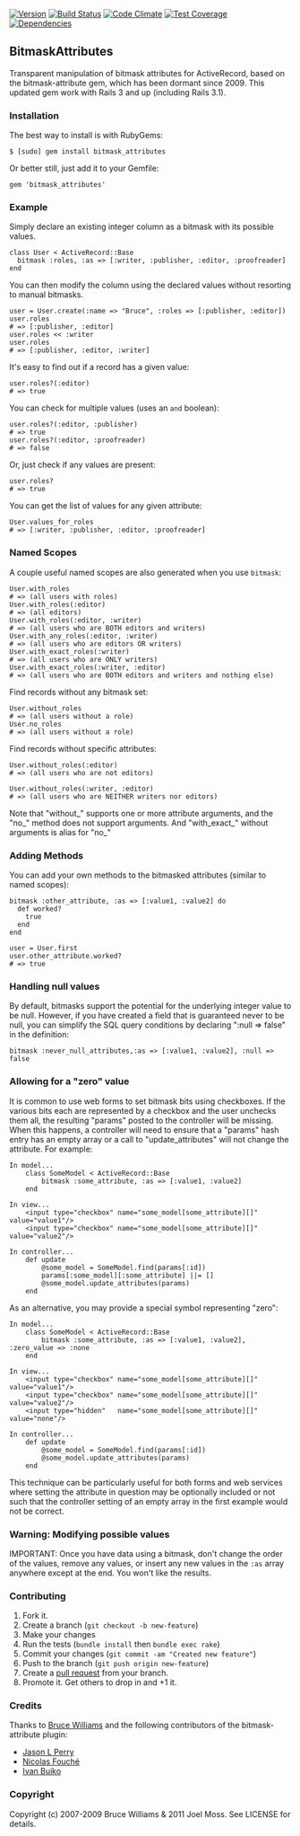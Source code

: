 [![Version      ](https://img.shields.io/gem/v/bitmask_attributes.svg?maxAge=2592000)](https://rubygems.org/gems/bitmask_attributes)
[![Build Status ](https://travis-ci.org/TwilightCoders/bitmask_attributes.svg)](https://travis-ci.org/TwilightCoders/bitmask_attributes)
[![Code Climate ](https://api.codeclimate.com/v1/badges/79b1bb4bcfbb9f4e40db/maintainability)](https://codeclimate.com/github/TwilightCoders/bitmask_attributes/maintainability)
[![Test Coverage](https://codeclimate.com/github/TwilightCoders/bitmask_attributes/badges/coverage.svg)](https://codeclimate.com/github/TwilightCoders/bitmask_attributes/coverage)
[![Dependencies ](https://badges.depfu.com/badges/0f18529064542d2e214a7e0abe23ce6c/count.svg)](https://depfu.com/github/TwilightCoders/bitmask_attributes?project=Bundler)

## BitmaskAttributes

Transparent manipulation of bitmask attributes for ActiveRecord, based on the
bitmask-attribute gem, which has been dormant since 2009. This updated gem
work with Rails 3 and up (including Rails 3.1).

### Installation

The best way to install is with RubyGems:

    $ [sudo] gem install bitmask_attributes

Or better still, just add it to your Gemfile:

    gem 'bitmask_attributes'

### Example

Simply declare an existing integer column as a bitmask with its possible
values.

    class User < ActiveRecord::Base
      bitmask :roles, :as => [:writer, :publisher, :editor, :proofreader]
    end

You can then modify the column using the declared values without resorting to
manual bitmasks.

    user = User.create(:name => "Bruce", :roles => [:publisher, :editor])
    user.roles
    # => [:publisher, :editor]
    user.roles << :writer
    user.roles
    # => [:publisher, :editor, :writer]

It's easy to find out if a record has a given value:

    user.roles?(:editor)
    # => true

You can check for multiple values (uses an `and` boolean):

    user.roles?(:editor, :publisher)
    # => true
    user.roles?(:editor, :proofreader)
    # => false

Or, just check if any values are present:

    user.roles?
    # => true

You can get the list of values for any given attribute:

    User.values_for_roles
    # => [:writer, :publisher, :editor, :proofreader]

### Named Scopes

A couple useful named scopes are also generated when you use `bitmask`:

    User.with_roles
    # => (all users with roles)
    User.with_roles(:editor)
    # => (all editors)
    User.with_roles(:editor, :writer)
    # => (all users who are BOTH editors and writers)
    User.with_any_roles(:editor, :writer)
    # => (all users who are editors OR writers)
    User.with_exact_roles(:writer)
    # => (all users who are ONLY writers)
    User.with_exact_roles(:writer, :editor)
    # => (all users who are BOTH editors and writers and nothing else)

Find records without any bitmask set:

    User.without_roles
    # => (all users without a role)
    User.no_roles
    # => (all users without a role)

Find records without specific attributes:

    User.without_roles(:editor)
    # => (all users who are not editors)

    User.without_roles(:writer, :editor)
    # => (all users who are NEITHER writers nor editors)

Note that "without_" supports one or more attribute arguments, and the "no_"
method does not support arguments. And "with_exact_" without arguments is
alias for "no_"

### Adding Methods

You can add your own methods to the bitmasked attributes (similar to named
scopes):

    bitmask :other_attribute, :as => [:value1, :value2] do
      def worked?
        true
      end
    end

    user = User.first
    user.other_attribute.worked?
    # => true

### Handling null values

By default, bitmasks support the potential for the underlying integer value to
be null. However, if you have created a field that is guaranteed never to be
null, you can simplify the SQL query conditions by declaring ":null => false"
in the definition:

    bitmask :never_null_attributes,:as => [:value1, :value2], :null => false

### Allowing for a "zero" value

It is common to use web forms to set bitmask bits using checkboxes. If the
various bits each are represented by a checkbox and the user unchecks them
all, the resulting "params" posted to the controller will be missing. When
this happens, a controller will need to ensure that a "params" hash entry has
an empty array or a call to "update_attributes" will not change the attribute.
For example:

    In model...
        class SomeModel < ActiveRecord::Base
            bitmask :some_attribute, :as => [:value1, :value2]
        end

    In view...
        <input type="checkbox" name="some_model[some_attribute][]" value="value1"/>
        <input type="checkbox" name="some_model[some_attribute][]" value="value2"/>

    In controller...
        def update
            @some_model = SomeModel.find(params[:id])
            params[:some_model][:some_attribute] ||= []
            @some_model.update_attributes(params)
        end

As an alternative, you may provide a special symbol representing "zero":

    In model...
        class SomeModel < ActiveRecord::Base
            bitmask :some_attribute, :as => [:value1, :value2], :zero_value => :none
        end

    In view...
        <input type="checkbox" name="some_model[some_attribute][]" value="value1"/>
        <input type="checkbox" name="some_model[some_attribute][]" value="value2"/>
        <input type="hidden"   name="some_model[some_attribute][]" value="none"/>

    In controller...
        def update
            @some_model = SomeModel.find(params[:id])
            @some_model.update_attributes(params)
        end

This technique can be particularly useful for both forms and web services
where setting the attribute in question may be optionally included or not such
that the controller setting of an empty array in the first example would not
be correct.

### Warning: Modifying possible values

IMPORTANT: Once you have data using a bitmask, don't change the order of the
values, remove any values, or insert any new values in the `:as` array
anywhere except at the end.  You won't like the results.

### Contributing

1.  Fork it.
2.  Create a branch (`git checkout -b new-feature`)
3.  Make your changes
4.  Run the tests (`bundle install` then `bundle exec rake`)
5.  Commit your changes (`git commit -am "Created new feature"`)
6.  Push to the branch (`git push origin new-feature`)
7.  Create a [pull request](http://help.github.com/send-pull-requests/) from
    your branch.
8.  Promote it. Get others to drop in and +1 it.


### Credits

Thanks to [Bruce Williams](https://github.com/bruce) and the following
contributors of the bitmask-attribute plugin:

*   [Jason L Perry](http://github.com/ambethia)
*   [Nicolas Fouché](http://github.com/nfo)
*   [Ivan Buiko](http://github.com/IvanBuiko)


### Copyright

Copyright (c) 2007-2009 Bruce Williams & 2011 Joel Moss. See LICENSE for
details.
